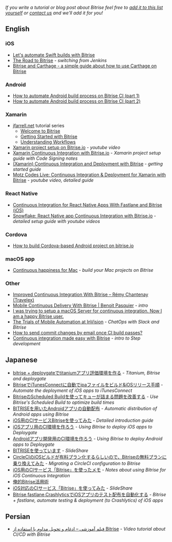 *If you write a tutorial or blog post about Bitrise feel free to
[add it to this list yourself](https://github.com/bitrise-io/devcenter/edit/master/docs/tutorials/community-created.md)
or [contact us](https://www.bitrise.io/contact) and we'll add it for you!*


## English

### iOS

* [Let's automate Swift builds with Bitrise](https://medium.com/@erkekin/lets-automate-swift-builds-with-bitrise-47225d547c98)
* [The Road to Bitrise](http://blog.prolificinteractive.com/2016/04/20/the-road-to-bitrise/) - *switching from Jenkins*
* [Bitrise and Carthage - a simple guide about how to use Carthage on Bitrise](http://blog.ricardopereira.eu/2015/07/10/EN-bitrise-and-carthage/)

### Android

* [How to automate Android build process on Bitrise CI (part 1)](https://medium.com/@hesam.kamalan/how-to-automate-android-build-process-on-bitrise-ci-71ae3a94362e)
* [How to automate Android build process on Bitrise CI (part 2)](https://medium.com/@hesam.kamalan/how-to-automate-android-build-process-on-bitrise-ci-part-2-b3f8124c29ee)

### Xamarin

* [jfarrell.net](https://jfarrell.net) tutorial series
    * [Welcome to Bitrise](https://jfarrell.net/2016/09/05/welcome-to-bitrise/)
    * [Getting Started with Bitrise](https://jfarrell.net/2016/09/06/getting-started-with-bitrise/)
    * [Understanding Workflows](https://jfarrell.net/2016/09/11/understanding-workflows/)
* [Xamarin project setup on Bitrise.io](https://www.youtube.com/watch?v=ChX0TQzOd8c) - *youtube video*
* [Xamarin Continuous Integration with Bitrise.io](http://codingwithcookie.com/2016/05/xamarin-continuous-integration-with-bitrise-io/) - *Xamarin project setup guide with Code Signing notes*
* [(Xamarin) Continuous Integration and Deployment with Bitrise](http://blog.cayas.de/continuous-integration-and-deployment-with-bitrise) - *getting started guide*
* [Motz Codes Live: Continuous Integration & Deployment for Xamarin with Bitrise](https://www.youtube.com/watch?v=1UeNajpjIXY) - *youtube video, detailed guide*

### React Native

* [Continuous Integration for React Native Apps With Fastlane and Bitrise (iOS)](http://blog.thebakery.io/continuous-integration-for-react-native-applications-with-fastlane-and-bitrise-ios-version/)
* [Snowflake: React Native app Continuous Integration with Bitrise.io](https://github.com/bartonhammond/snowflake/#continuous-integration) - *detailed setup guide with youtube videos*

### Cordova

* [How to build Cordova-based Android project on bitrise.io](http://vgaidarji.github.io/blog/2016/02/27/how-to-build-cordova-based-android-project-on-bitrise-io/)

### macOS app

* [Continuous happiness for Mac](https://blog.alltheflow.com/continuous-happiness-for-mac/) - *build your Mac projects on Bitrise*

### Other

* [Improved Continuous Integration With Bitrise – Rémy Chantenay (Travelex)](https://medium.com/@remy.chantenay/bitrise-travelex-digital-f3388019bae)
* [Mobile Continuous Delivery With Bitrise | Benoit Pasquier](http://benoitpasquier.fr/mobile-continuous-delivery-bitrise-io/) - *intro*
* [I was trying to setup a macOS Server for continuous integration. Now I am a happy Bitrise user.](https://theswiftdev.com/2016/08/29/macos-xcode-build-server-tutorial/)
* [The Trials of Mobile Automation at InVision](http://engineering.invisionapp.com/post/trials-of-mobile-automation/) - *ChatOps with Slack and Bitrise*
* [How to send commit changes by email once CI build passes?](https://medium.com/@hesam.kamalan/how-to-send-commit-changes-by-email-once-ci-build-passes-dee13c67c195)
* [Continuous integration made easy with Bitrise](https://blog.alltheflow.com/continuous-integration-made-easy-with-bitrise/) - *intro to Step development*


## Japanese

* [bitrise + deploygateでtitaniumアプリ評価環境を作る](http://qiita.com/imoans/items/aa6dec9392d2ed0b77cd) - *Titanium, Bitrise and deploygate*
* [BitriseでiTunesConnectに自動でipaファイルをビルド&iOSリリース手順](http://qiita.com/narukun/items/960d71f6577146550b08) - *Automate the deployment of iOS apps to iTunesConnect*
* [BitriseのScheduled Buildを使ってキューが詰まる問題を改善する](http://qiita.com/shobyshoby/items/610aaa40b4a49498849c) - *Use Bitrise's Scheduled Build to optimize build times*
* [BITRISEを用いたAndroidアプリの自動配布](http://qiita.com/sjnya/items/6ac1c800f16a7f24201a) - *Automatic distribution of Android apps using Bitrise*
* [iOS用のCIサービスBitriseを使ってみた](http://qiita.com/keygx/items/ab6149476f43ec51eb5c) - *Detailed introduction guide*
* [iOSアプリ用のCI環境を作ろう](http://qiita.com/kou_hon/items/51dda72ad62c0c03a720) - *Using Bitrise to deploy iOS apps to Deploygate*
* [Androidアプリ開発用のCI環境を作ろう](http://qiita.com/kou_hon/items/fe80072a38dd8aa861af) - *Using Bitrise to deploy Android apps to Deploygate*
* [BITRISEを使っています](http://www.slideshare.net/kurikazu/bitrise-62409912) - *SlideShare*
* [CircleCIのiOSビルドが有料プラン化するらしいので、Bitriseの無料プランに乗り換えてみた](http://engineering.otobank.co.jp/entry/ios-build-switch-to-bitrise-from-circleci) - *Migrating a CircleCI configuration to Bitrise*
* [iOS用のCIサービス「Bitrise」を使ったメモ](http://blog.koogawa.com/entry/2016/01/31/110032) - *Notes about using Bitrise for iOS Continuous Integration*
* [俺的Bitrise活用術](http://yanma.hateblo.jp/entry/2016/03/15/104131)
* [iOS対応のCIサービス「Bitrise」を使ってみた](http://sssslide.com/www.slideshare.net/koogawa/ioscibitrise) - *SlideShare*
* [Bitrise,fastlane,CrashlyticsでiOSアプリのテスト配布を自動化する](http://techblog.lclco.com/entry/2016/05/09/192230) - *Bitrise + fastlane, automate testing & deployment (to Crashlytics) of iOS apps*

## Persian

* [فیلم آموزشی – ادغام و تحویل مداوم با استفاده از Bitrise](http://www.kamalan.com/1395/05/%D9%81%DB%8C%D9%84%D9%85-%D8%A2%D9%85%D9%88%D8%B2%D8%B4%DB%8C-%D8%A7%D8%AF%D8%BA%D8%A7%D9%85-%D9%88-%D8%AA%D8%AD%D9%88%DB%8C%D9%84-%D9%85%D8%AF%D8%A7%D9%88%D9%85-%D8%A8%D8%A7-%D8%A7%D8%B3%D8%AA/) - *Video tutorial about CI/CD with Bitrise*
